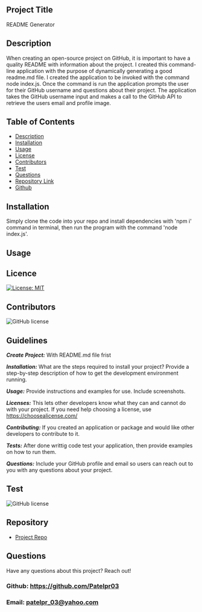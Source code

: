 ## Project Title
README Generator

## Description 
When creating an open-source project on GitHub, it is important to have a quality README with information about the project.
I created this command-line application with the purpose of dynamically generating a good readme.md file.
I created the application to be invoked with the command node index.js.
Once the command is run the application prompts the user for their GitHub username and questions about their project. The application takes the GitHub username input and makes a call to the GitHub API to retrieve the users email and profile image.

## Table of Contents 
  - [Description](#Description)
  - [Installation](#Installation)
  - [Usage](#Usage)
  - [License](#Licence)
  - [Contributors](#Contributors)
  - [Test](#Test)
  - [Questions](#Questions)
  - [Repository Link](#Repository)
  - [Github](#Github)
  

 ## Installation

Simply clone the code into your repo and install dependencies with 'npm i' command in terminal, then run the program with the command 'node index.js'.

## Usage 

## Licence

[![License: MIT](https://img.shields.io/badge/License-MIT-yellow.svg)](https://opensource.org/licenses/MIT)

## Contributors

![GitHub license](https://img.shields.io/badge/Made%20by-%40Priti-orange)

## Guidelines

***Create Project:***  With README.md file frist

***Installation:***  What are the steps required to install your project? Provide a step-by-step description of how to get the development environment running.

***Usage:***  Provide instructions and examples for use. Include screenshots. 

***Licenses:*** This lets other developers know what they can and cannot do with your project. If you need help choosing a license, use https://choosealicense.com/

***Contributing:*** If you created an application or package and would like other developers to contribute to it.

***Tests:*** After done writtig code test your application, then provide examples on how to run them.

***Questions:***  Include your GitHub profile and email so users can reach out to you with any questions about your project.

## Test

![GitHub license](https://img.shields.io/badge/test-100%25-success)

## Repository
- [Project Repo](https://github.com/patelpr03/Readme-Generator)

## Questions

Have any questions about this project? Reach out! <br>
### Github: https://github.com/Patelpr03 
### Email: patelpr_03@yahoo.com